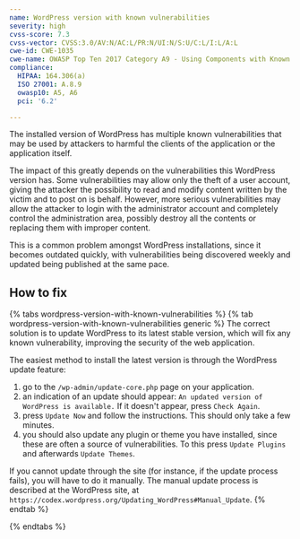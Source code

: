 ```yaml
---
name: WordPress version with known vulnerabilities
severity: high
cvss-score: 7.3
cvss-vector: CVSS:3.0/AV:N/AC:L/PR:N/UI:N/S:U/C:L/I:L/A:L
cwe-id: CWE-1035
cwe-name: OWASP Top Ten 2017 Category A9 - Using Components with Known Vulnerabilities
compliance:
  HIPAA: 164.306(a)
  ISO 27001: A.8.9
  owasp10: A5, A6
  pci: '6.2'

---            
```


The installed version of WordPress has multiple known vulnerabilities that may be used by attackers to harmful the clients of the application or the application itself.

The impact of this greatly depends on the vulnerabilities this WordPress version has. Some vulnerabilities may allow only the theft of a user account, giving the attacker the possibility to read and modify content written by the victim and to post on is behalf.
However, more serious vulnerabilities may allow the attacker to login with the administrator account and completely control the administration area, possibly destroy all the contents or replacing them with improper content.

This is a common problem amongst WordPress installations, since it becomes outdated quickly, with vulnerabilities being discovered weekly and updated being published at the same pace.

## How to fix

{% tabs wordpress-version-with-known-vulnerabilities %}
{% tab wordpress-version-with-known-vulnerabilities generic %}
The correct solution is to update WordPress to its latest stable version, which will fix any known vulnerability, improving the security of the web application.

The easiest method to install the latest version is through the WordPress update feature:
1. go to the `/wp-admin/update-core.php` page on your application. 
1. an indication of an update should appear: `An updated version of WordPress is available.` If it doesn't appear, press `Check Again`.
1. press `Update Now` and follow the instructions. This should only take a few minutes.
1. you should also update any plugin or theme you have installed, since these are often a source of vulnerabilities. To this press `Update Plugins` and afterwards `Update Themes`.


If you cannot update through the site (for instance, if the update process fails), you will have to do it manually. The manual update process is described at the WordPress site, at `https://codex.wordpress.org/Updating_WordPress#Manual_Update`.
{% endtab %}

{% endtabs %}
